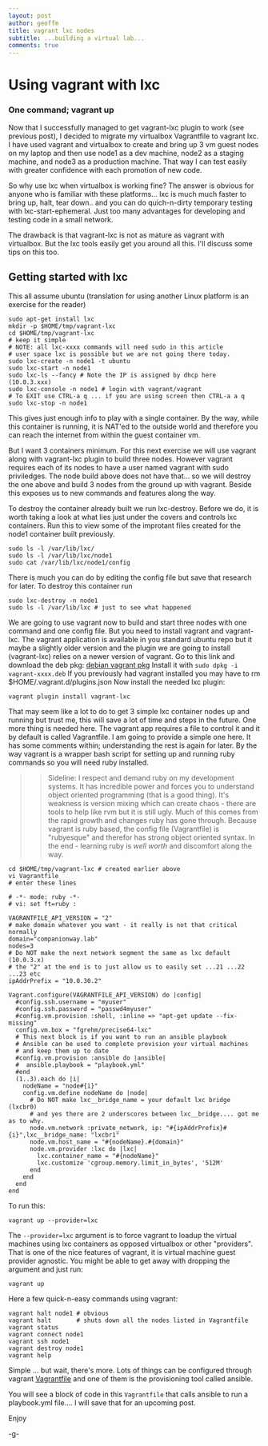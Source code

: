 ```yaml
---
layout: post
author: geoffm
title: vagrant lxc nodes
subtitle: ...building a virtual lab...
comments: true
---
```


# Using vagrant with lxc 
### One command; vagrant up

Now that I successfully managed to get vagrant-lxc plugin to 
work (see previous post),  I decided to migrate my virtualbox Vagrantfile to vagrant lxc.
I have used vagrant and virtualbox to create and bring up
3 vm guest nodes on my laptop and then use node1 as a dev
machine, node2 as a staging machine, and node3 as a production 
machine. That way I can test easily with greater confidence
with each promotion of new code.

So why use lxc when virtualbox is working fine? The answer is
obvious for anyone who is familiar with these platforms...
lxc is much much faster to bring up, halt, tear down.. and
you can do quich-n-dirty temporary testing with lxc-start-ephemeral.
Just too many advantages for developing and testing code in a 
small network.

<!--more-->

The drawback is that vagrant-lxc is not as mature as vagrant with
virtualbox. But the lxc tools easily get you around all this. I'll
discuss some tips on this too.

## Getting started with lxc

This all assume ubuntu (translation for using another Linux platform is an exercise for the reader)

```
sudo apt-get install lxc
mkdir -p $HOME/tmp/vagrant-lxc
cd $HOME/tmp/vagrant-lxc
# keep it simple
# NOTE: all lxc-xxxx commands will need sudo in this article
# user space lxc is possible but we are not going there today.
sudo lxc-create -n node1 -t ubuntu
sudo lxc-start -n node1
sudo lxc-ls --fancy # Note the IP is assigned by dhcp here (10.0.3.xxx)
sudo lxc-console -n node1 # login with vagrant/vagrant
# To EXIT use CTRL-a q ... if you are using screen then CTRL-a a q
sudo lxc-stop -n node1
```

This gives just enough info to play with a single container. By the way, while this
container is running, it is NAT'ed to the outside world and therefore you can reach
the internet from within the guest container vm.

But I want 3 containers minimum. For this next exercise we will use vagrant  along
with vagrant-lxc plugin to build three nodes. However vagrant requires each of its
nodes to have a user named vagrant with sudo priviledges. The node build above
does not have that... so we will destroy the one above and build 3 nodes from the
ground up with vagrant. Beside this exposes us to new commands and features along
the way.

To destroy the container already built we run lxc-destroy. Before we do, it is worth
taking a look at what lies just under the covers and controls lxc containers. Run this
to view some of the improtant files created for the node1 container built previously.

```
sudo ls -l /var/lib/lxc/
sudo ls -l /var/lib/lxc/node1
sudo cat /var/lib/lxc/node1/config
```


There is much you can do by editing the config file but save that research for later.
To destroy this container run

```
sudo lxc-destroy -n node1
sudo ls -l /var/lib/lxc # just to see what happened
```

We are going to use vagrant now to build and start three nodes with one command and one
config file. But you need to install vagrant and vagrant-lxc. The vagrant application
is available in you standard ubuntu repo but it maybe a slightly older version and the
plugin we are going to install (vagrant-lxc) relies on a newer version of vagrant. Go to
this link and download the deb pkg: 
[debian vagrant pkg](http://www.vagrantup.com/downloads.html)
Install it with `sudo dpkg -i vagrant-xxxx.deb`
If you previously had vagrant installed you may have to rm $HOME/.vagrant.d/plugins.json
Now install the needed lxc plugin:

```
vagrant plugin install vagrant-lxc
```

That may seem like a lot to do to get 3 simple lxc container nodes up and running but trust
me, this will save a lot of time and steps in the future. One more thing is needed here.
The vagrant app requires a file to control it and it by default is called Vagrantfile.
I am going to provide a simple one here. It has some comments within; understanding the
rest is again for later. By the way vagrant is a wrapper bash script for setting up and 
running ruby commands so you will need ruby installed. 

>>Sideline: I respect and demand ruby on my development systems. It has incredible power 
and forces you to understand object oriented programming (that is a good thing). It's
weakness is version mixing which can create chaos - there are tools to help like rvm but it
is still ugly. Much of this comes from the rapid growth and changes ruby has gone 
through. Because vagrant is ruby based, the config file (Vagrantfile) is "rubyesque"
and therefor has strong object oriented syntax.
In the end - learning ruby is *well worth* and discomfort along the way.

```
cd $HOME/tmp/vagrant-lxc # created earlier above
vi Vagrantfile
# enter these lines 
```

```
# -*- mode: ruby -*-
# vi: set ft=ruby :

VAGRANTFILE_API_VERSION = "2"
# make domain whatever you want - it really is not that critical normally
domain="companionway.lab"
nodes=3
# Do NOT make the next network segment the same as lxc default (10.0.3.x)
# the "2" at the end is to just allow us to easily set ...21 ...22 ...23 etc
ipAddrPrefix = "10.0.30.2"

Vagrant.configure(VAGRANTFILE_API_VERSION) do |config|
  #config.ssh.username = "myuser"
  #config.ssh.password = "passwd4myuser"
  #config.vm.provision :shell, :inline => "apt-get update --fix-missing"
  config.vm.box = "fgrehm/precise64-lxc"
  # This next block is if you want to run an ansible playbook
  # Ansible can be used to complete provision your virtual machines
  # and keep them up to date
  #config.vm.provision :ansible do |ansible|
  #  ansible.playbook = "playbook.yml"
  #end
  (1..3).each do |i|
    nodeName = "node#{i}"
    config.vm.define nodeName do |node|
      # Do NOT make lxc__bridge_name = your default lxc bridge (lxcbr0) 
      # and yes there are 2 underscores between lxc__bridge.... got me as to why.
      node.vm.network :private_network, ip: "#{ipAddrPrefix}#{i}",lxc__bridge_name: "lxcbr1"
      node.vm.host_name = "#{nodeName}.#{domain}"
      node.vm.provider :lxc do |lxc|
        lxc.container_name = "#{nodeName}"
        lxc.customize 'cgroup.memory.limit_in_bytes', '512M'
      end
    end
  end
end
```

To run this:
```
vagrant up --provider=lxc
```

The `--provider=lxc` argument is to force vagrant to loadup the virtual machines using
lxc containers as opposed virtualbox or other "providers". That is one of the nice
features of vagrant, it is virtual machine guest provider agnostic. You might be
able to get away with dropping the argument and just run:

```
vagrant up
```

Here a few quick-n-easy commands using vagrant:

```
vagrant halt node1 # obvious
vagrant halt       # shuts down all the nodes listed in Vagrantfile
vagrant status
vagrant connect node1
vagrant ssh node1
vagrant destroy node1 
vagrant help
```

Simple ... but wait, there's more. Lots of things can be configured through vagrant
[Vagrantfile](http://docs.vagrantup.com/v2/vagrantfile/) 
and one of them is the provisioning tool called ansible.

You will see a block of code in this `Vagrantfile` that calls ansible to run
a playbook.yml file.... I will save that for an upcoming post.


Enjoy

-g-

